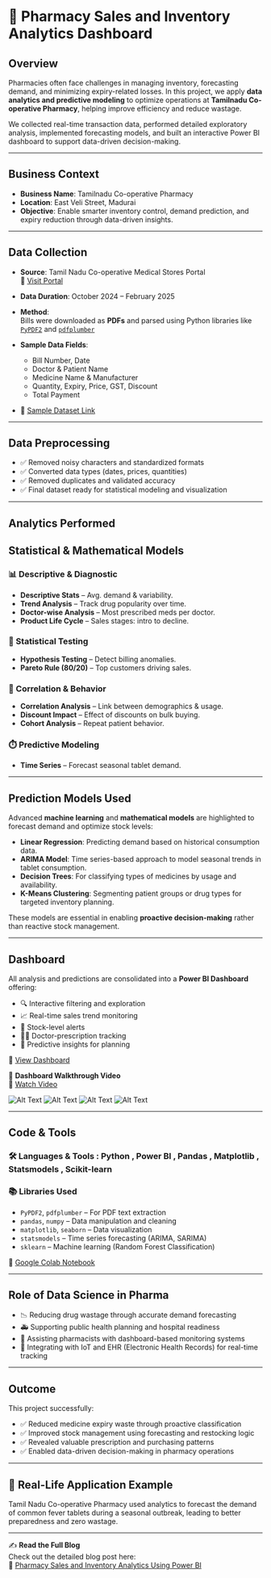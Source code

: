 # 💊 Pharmacy Sales and Inventory Analytics Dashboard


## Overview

Pharmacies often face challenges in managing inventory, forecasting demand, and minimizing expiry-related losses. In this project, we apply **data analytics and predictive modeling** to optimize operations at **Tamilnadu Co-operative Pharmacy**, helping improve efficiency and reduce wastage.

We collected real-time transaction data, performed detailed exploratory analysis, implemented forecasting models, and built an interactive Power BI dashboard to support data-driven decision-making.

---

## Business Context

- **Business Name**: Tamilnadu Co-operative Pharmacy  
- **Location**: East Veli Street, Madurai  
- **Objective**: Enable smarter inventory control, demand prediction, and expiry reduction through data-driven insights.

---

##  Data Collection

- **Source**: Tamil Nadu Co-operative Medical Stores Portal  
  🔗 [Visit Portal](https://tncoopws.tn.gov.in/medicaljpc/usermanager/youLogin.jsp) 

- **Data Duration**: October 2024 – February 2025

- **Method**:  
  Bills were downloaded as **PDFs** and parsed using Python libraries like [`PyPDF2`](https://pypi.org/project/PyPDF2/)  and [`pdfplumber`](https://pypi.org/project/pdfplumber/)

- **Sample Data Fields**:
  - Bill Number, Date  
  - Doctor & Patient Name  
  - Medicine Name & Manufacturer  
  - Quantity, Expiry, Price, GST, Discount  
  - Total Payment

- 📄 [Sample Dataset Link](https://docs.google.com/spreadsheets/d/1qMRmSIWhoCjH6jh9y78FnBhAW_8NQ6W6/edit?gid=1724690391#gid=1724690391) 
---

## Data Preprocessing

- ✅ Removed noisy characters and standardized formats
- ✅ Converted data types (dates, prices, quantities)
- ✅ Removed duplicates and validated accuracy
- ✅ Final dataset ready for statistical modeling and visualization

---

## Analytics Performed

##  Statistical & Mathematical Models 

### 📊 Descriptive & Diagnostic
- **Descriptive Stats** – Avg. demand & variability.
- **Trend Analysis** – Track drug popularity over time.
- **Doctor-wise Analysis** – Most prescribed meds per doctor.
- **Product Life Cycle** – Sales stages: intro to decline.

### 🧪 Statistical Testing
- **Hypothesis Testing** – Detect billing anomalies.
- **Pareto Rule (80/20)** – Top customers driving sales.

### 🔄 Correlation & Behavior
- **Correlation Analysis** – Link between demographics & usage.
- **Discount Impact** – Effect of discounts on bulk buying.
- **Cohort Analysis** – Repeat patient behavior.

### ⏱️ Predictive Modeling
- **Time Series** – Forecast seasonal tablet demand.

---

##  Prediction Models Used

Advanced **machine learning** and **mathematical models** are highlighted to forecast demand and optimize stock levels:

- **Linear Regression**: Predicting demand based on historical consumption data.
- **ARIMA Model**: Time series-based approach to model seasonal trends in tablet consumption.
- **Decision Trees**: For classifying types of medicines by usage and availability.
- **K-Means Clustering**: Segmenting patient groups or drug types for targeted inventory planning.

These models are essential in enabling **proactive decision-making** rather than reactive stock management.

---

## Dashboard

All analysis and predictions are consolidated into a **Power BI Dashboard** offering:

- 🔍 Interactive filtering and exploration  
- 📈 Real-time sales trend monitoring  
- 🚨 Stock-level alerts  
- 🧑‍⚕️ Doctor-prescription tracking  
- 🔮 Predictive insights for planning  

🔗 [View Dashboard](https://app.powerbi.com/links/ReA0aFVzoV?ctid=562673cb-3a12-4428-9c2e-82d74fd5889a&pbi_source=linkShare) 

🎥 **Dashboard Walkthrough Video**  
🔗 [Watch Video](https://drive.google.com/file/d/1TzLw6Na8McX-zzxVVAEEG715MXMozhqj/view) 

![Alt Text]()
![Alt Text]()
![Alt Text]()
![Alt Text]()

---

##  Code & Tools

### 🛠️ Languages & Tools : Python , Power BI , Pandas , Matplotlib , Statsmodels , Scikit-learn  
### 📚 Libraries Used
- `PyPDF2`, `pdfplumber` – For PDF text extraction  
- `pandas`, `numpy` – Data manipulation and cleaning  
- `matplotlib`, `seaborn` – Data visualization  
- `statsmodels` – Time series forecasting (ARIMA, SARIMA)  
- `sklearn` – Machine learning (Random Forest Classification)  

🔗 [Google Colab Notebook](https://colab.research.google.com/drive/1Ae-iLvD8h7r4AR00UxYPUVCmZUiDxTYt?usp=sharing) 

---

##  Role of Data Science in Pharma

- 📉 Reducing drug wastage through accurate demand forecasting
- 🚑 Supporting public health planning and hospital readiness
- 🧾 Assisting pharmacists with dashboard-based monitoring systems
- 🔄 Integrating with IoT and EHR (Electronic Health Records) for real-time tracking

---

##  Outcome

This project successfully:

- ✅ Reduced medicine expiry waste through proactive classification  
- ✅ Improved stock management using forecasting and restocking logic  
- ✅ Revealed valuable prescription and purchasing patterns  
- ✅ Enabled data-driven decision-making in pharmacy operations  

---

## 🧾 Real-Life Application Example

Tamil Nadu Co-operative Pharmacy used analytics to forecast the demand of common fever tablets during a seasonal outbreak, leading to better preparedness and zero wastage.

---
✍️ **Read the Full Blog**  
Check out the detailed blog post here:  
📖 [Pharmacy Sales and Inventory Analytics Using Power BI](https://medium.com/@sowmya.dina2004/tablets-trends-where-healthcare-meets-data-science-74b3b1464ff9) 

